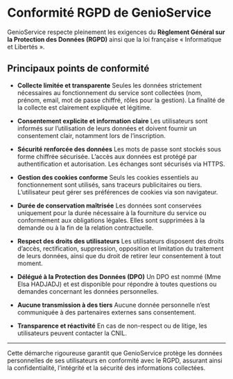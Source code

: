 # Conformité RGPD de GenioService

GenioService respecte pleinement les exigences du **Règlement Général sur la Protection des Données (RGPD)** ainsi que la loi française « Informatique et Libertés ».

## Principaux points de conformité

- **Collecte limitée et transparente**
  Seules les données strictement nécessaires au fonctionnement du service sont collectées (nom, prénom, email, mot de passe chiffré, rôles pour la gestion). La finalité de la collecte est clairement expliquée et légitime.

- **Consentement explicite et information claire**
  Les utilisateurs sont informés sur l’utilisation de leurs données et doivent fournir un consentement clair, notamment lors de l’inscription.

- **Sécurité renforcée des données**
  Les mots de passe sont stockés sous forme chiffrée sécurisée. L’accès aux données est protégé par authentification et autorisation. Les échanges sont sécurisés via HTTPS.

- **Gestion des cookies conforme**
  Seuls les cookies essentiels au fonctionnement sont utilisés, sans traceurs publicitaires ou tiers. L’utilisateur peut gérer ses préférences de cookies via son navigateur.

- **Durée de conservation maîtrisée**
  Les données sont conservées uniquement pour la durée nécessaire à la fourniture du service ou conformément aux obligations légales. Elles sont supprimées à la demande ou à la fin de la relation contractuelle.

- **Respect des droits des utilisateurs**
  Les utilisateurs disposent des droits d’accès, rectification, suppression, opposition et limitation du traitement de leurs données, ainsi que du droit de retirer leur consentement à tout moment.

- **Délégué à la Protection des Données (DPO)**
  Un DPO est nommé (Mme Elsa HADJADJ) et est disponible pour répondre à toutes questions ou demandes concernant les données personnelles.

- **Aucune transmission à des tiers**
  Aucune donnée personnelle n’est communiquée à des partenaires externes sans consentement.

- **Transparence et réactivité**
  En cas de non-respect ou de litige, les utilisateurs peuvent contacter la CNIL.

---

Cette démarche rigoureuse garantit que GenioService protège les données personnelles de ses utilisateurs en conformité avec le RGPD, assurant ainsi la confidentialité, l’intégrité et la sécurité des informations collectées.
